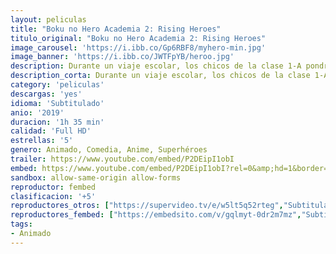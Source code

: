 ```yaml
---
layout: peliculas
title: "Boku no Hero Academia 2: Rising Heroes"
titulo_original: "Boku no Hero Academia 2: Rising Heroes"
image_carousel: 'https://i.ibb.co/Gp6RBF8/myhero-min.jpg'
image_banner: 'https://i.ibb.co/JWTFpYB/heroo.jpg'
description: Durante un viaje escolar, los chicos de la clase 1-A pondrán a prueba sus poderes y todo lo que han aprendido en la academia de héroes, cuando se enfrenten a un villano con un enigmático don. Su poder es peligrosamente familiar y tal parece que Tomura Shigaraki está involucrado. Con All Might retirado y las vidas de los habitantes en peligro, Deku y sus amigos son la única esperanza de la isla.
description_corta: Durante un viaje escolar, los chicos de la clase 1-A pondrán a prueba sus poderes y todo lo que han aprendido en la academia de héroes, cuando se enfrenten a un villano con un enigmático don. Su poder es...
category: 'peliculas'
descargas: 'yes'
idioma: 'Subtitulado'
anio: '2019'
duracion: '1h 35 min'
calidad: 'Full HD'
estrellas: '5'
genero: Animado, Comedia, Anime, Superhéroes
trailer: https://www.youtube.com/embed/P2DEipI1obI
embed: https://www.youtube.com/embed/P2DEipI1obI?rel=0&amp;hd=1&border=0&wmode=opaque&enablejsapi=1&modestbranding=1&controls=1&showinfo=1
sandbox: allow-same-origin allow-forms
reproductor: fembed
clasificacion: '+5'
reproductores_otros: ["https://supervideo.tv/e/w5lt5q52rteg","Subtitulado"]
reproductores_fembed: ["https://embedsito.com/v/gqlmyt-0dr2m7mz","Subtitulado"]
tags:
- Animado
---
```












